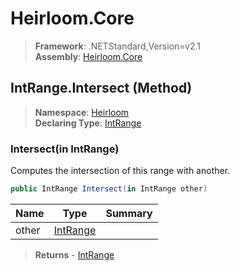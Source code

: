 # Heirloom.Core

> **Framework**: .NETStandard,Version=v2.1  
> **Assembly**: [Heirloom.Core][0]

## IntRange.Intersect (Method)

> **Namespace**: [Heirloom][0]  
> **Declaring Type**: [IntRange][1]

### Intersect(in IntRange)

Computes the intersection of this range with another.

```cs
public IntRange Intersect(in IntRange other)
```

| Name  | Type          | Summary |
|-------|---------------|---------|
| other | [IntRange][1] |         |

> **Returns** - [IntRange][1]

[0]: ../../../Heirloom.Core.md
[1]: ../IntRange.md
